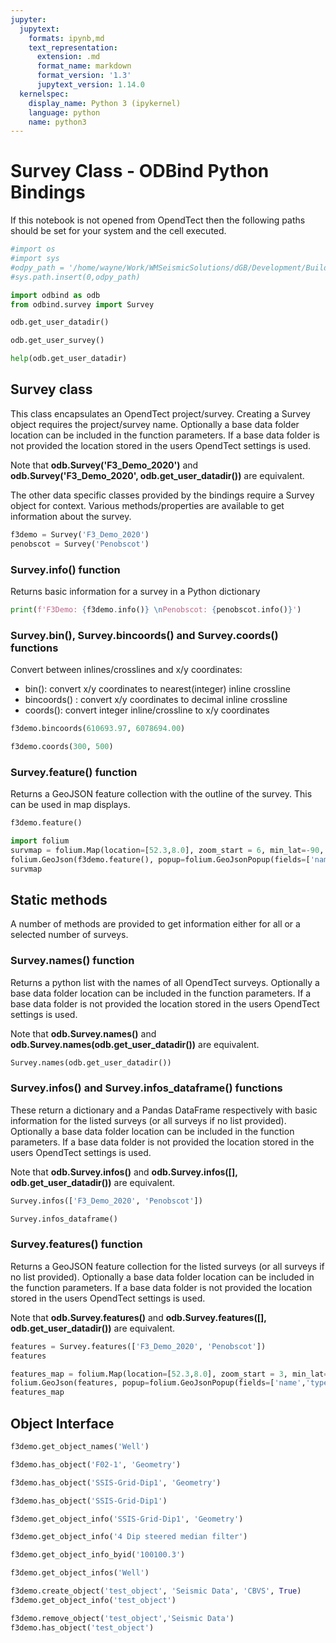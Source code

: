 ```yaml
---
jupyter:
  jupytext:
    formats: ipynb,md
    text_representation:
      extension: .md
      format_name: markdown
      format_version: '1.3'
      jupytext_version: 1.14.0
  kernelspec:
    display_name: Python 3 (ipykernel)
    language: python
    name: python3
---
```


# Survey Class - ODBind Python Bindings


If this notebook is not opened from OpendTect then the following paths should be set for your system and the cell executed.

```python
#import os
#import sys
#odpy_path = '/home/wayne/Work/WMSeismicSolutions/dGB/Development/Build/bin/odmain/bin/python'
#sys.path.insert(0,odpy_path)
```

```python tags=[]
import odbind as odb
from odbind.survey import Survey
```

```python
odb.get_user_datadir()
```

```python
odb.get_user_survey()
```

```python
help(odb.get_user_datadir)
```

## Survey class
This class encapsulates an OpendTect project/survey. Creating a Survey object requires the project/survey name. Optionally a base data folder location can be included in the function parameters. If a base data folder is not provided the location stored in the users OpendTect settings is used.

Note that **odb.Survey('F3_Demo_2020')** and **odb.Survey('F3_Demo_2020', odb.get_user_datadir())** are equivalent.

The other data specific classes provided by the bindings require a Survey object for context. Various methods/properties are available to get information about the survey.

```python
f3demo = Survey('F3_Demo_2020')
penobscot = Survey('Penobscot')
```

### Survey.info() function
Returns basic information for a survey in a Python dictionary

```python
print(f'F3Demo: {f3demo.info()} \nPenobscot: {penobscot.info()}')
```

### Survey.bin(), Survey.bincoords() and Survey.coords() functions
Convert between inlines/crosslines and x/y coordinates:
-  bin(): convert x/y coordinates to nearest(integer) inline crossline
-  bincoords() : convert x/y coordinates to decimal inline crossline
-  coords(): convert integer inline/crossline to x/y coordinates

```python
f3demo.bincoords(610693.97, 6078694.00)
```

```python
f3demo.coords(300, 500)
```

### Survey.feature() function
Returns a GeoJSON feature collection with the outline of the survey. This can be used in map displays.

```python
f3demo.feature()
```

```python
import folium
survmap = folium.Map(location=[52.3,8.0], zoom_start = 6, min_lat=-90, max_lat=90, min_lon=-180, max_lon=180, max_bounds=True, maxBoundsViscosity=1)
folium.GeoJson(f3demo.feature(), popup=folium.GeoJsonPopup(fields=['name','type'])).add_to(survmap)
survmap
```

## Static methods
A number of methods are provided to get information either for all or a selected number of surveys.

### Survey.names() function
Returns a python list with the names of all OpendTect surveys. Optionally  a base data folder location can be included in the function parameters. If a base data folder is not provided the location stored in the users OpendTect settings is used.

Note that **odb.Survey.names()** and **odb.Survey.names(odb.get_user_datadir())** are equivalent. 

```python
Survey.names(odb.get_user_datadir())
```

### Survey.infos() and Survey.infos_dataframe() functions
These return a dictionary and a Pandas DataFrame respectively with basic information for the listed surveys (or all surveys if no list provided). Optionally a base data folder location can be included in the function parameters. If a base data folder is not provided the location stored in the users OpendTect settings is used.

Note that **odb.Survey.infos()** and **odb.Survey.infos([], odb.get_user_datadir())** are equivalent. 

```python
Survey.infos(['F3_Demo_2020', 'Penobscot'])
```

```python
Survey.infos_dataframe()
```

### Survey.features() function

Returns a GeoJSON feature collection for the listed surveys (or all surveys if no list provided). Optionally a base data folder location can be included in the function parameters. If a base data folder is not provided the location stored in the users OpendTect settings is used.

Note that **odb.Survey.features()** and **odb.Survey.features([], odb.get_user_datadir())** are equivalent.

```python
features = Survey.features(['F3_Demo_2020', 'Penobscot'])
features
```

```python
features_map = folium.Map(location=[52.3,8.0], zoom_start = 3, min_lat=-90, max_lat=90, min_lon=-180, max_lon=180, max_bounds=True, maxBoundsViscosity=1)
folium.GeoJson(features, popup=folium.GeoJsonPopup(fields=['name','type'])).add_to(features_map)
features_map
```

## Object Interface

```python
f3demo.get_object_names('Well')
```

```python
f3demo.has_object('F02-1', 'Geometry')
```

```python
f3demo.has_object('SSIS-Grid-Dip1', 'Geometry')
```

```python
f3demo.has_object('SSIS-Grid-Dip1')
```

```python
f3demo.get_object_info('SSIS-Grid-Dip1', 'Geometry')
```

```python
f3demo.get_object_info('4 Dip steered median filter')
```

```python
f3demo.get_object_info_byid('100100.3')
```

```python
f3demo.get_object_infos('Well')
```

```python
f3demo.create_object('test_object', 'Seismic Data', 'CBVS', True)
f3demo.get_object_info('test_object')
```

```python
f3demo.remove_object('test_object','Seismic Data')
f3demo.has_object('test_object')
```

